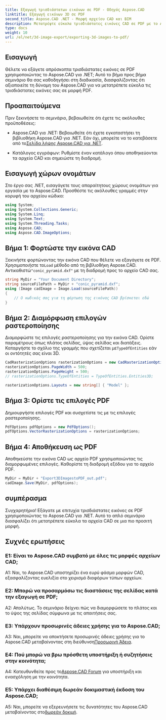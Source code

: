 ```yaml
---
title: Εξαγωγή τρισδιάστατων εικόνων σε PDF - Οδηγός Aspose.CAD
linktitle: Εξαγωγή εικόνων 3D σε PDF
second_title: Aspose.CAD .NET - Μορφή αρχείου CAD και BIM
description: Μετατρέψτε εύκολα τρισδιάστατες εικόνες CAD σε PDF με το Aspose.CAD για .NET. Ακολουθήστε το βήμα προς βήμα εκμάθησή μας για απρόσκοπτη εξαγωγή PDF.
type: docs
weight: 10
url: /el/net/3d-image-export/exporting-3d-images-to-pdf/
---
```

## Εισαγωγή

Θέλετε να εξάγετε απρόσκοπτα τρισδιάστατες εικόνες σε PDF χρησιμοποιώντας το Aspose.CAD για .NET; Αυτό το βήμα προς βήμα σεμινάριο θα σας καθοδηγήσει στη διαδικασία, διασφαλίζοντας ότι αξιοποιείτε τη δύναμη του Aspose.CAD για να μετατρέπετε εύκολα τις τρισδιάστατες εικόνες σας σε μορφή PDF.

## Προαπαιτούμενα

Πριν ξεκινήσετε το σεμινάριο, βεβαιωθείτε ότι έχετε τις ακόλουθες προϋποθέσεις:

-  Aspose.CAD για .NET: Βεβαιωθείτε ότι έχετε εγκαταστήσει τη βιβλιοθήκη Aspose.CAD για .NET. Εάν όχι, μπορείτε να το κατεβάσετε από το[Σελίδα λήψης Aspose.CAD για .NET](https://releases.aspose.com/cad/net/).

- Κατάλογος εγγράφων: Ρυθμίστε έναν κατάλογο όπου αποθηκεύονται τα αρχεία CAD και σημειώστε τη διαδρομή.

## Εισαγωγή χώρων ονομάτων

Στο έργο σας .NET, εισαγάγετε τους απαραίτητους χώρους ονομάτων για εργασία με το Aspose.CAD. Προσθέστε τις ακόλουθες γραμμές στην κορυφή του αρχείου κώδικα:

```csharp
using System;
using System.Collections.Generic;
using System.Linq;
using System.Text;
using System.Threading.Tasks;
using Aspose.CAD;
using Aspose.CAD.ImageOptions;
```

## Βήμα 1: Φορτώστε την εικόνα CAD

 Ξεκινήστε φορτώνοντας την εικόνα CAD που θέλετε να εξαγάγετε σε PDF. Χρησιμοποιήστε το`Load` μέθοδο από τη βιβλιοθήκη Aspose.CAD. Αντικαθιστώ`"conic_pyramid.dxf"` με τη διαδρομή προς το αρχείο CAD σας.

```csharp
string MyDir = "Your Document Directory";
string sourceFilePath = MyDir + "conic_pyramid.dxf";
using (Image cadImage = Image.Load(sourceFilePath))
{
    // Ο κωδικός σας για τη φόρτωση της εικόνας CAD βρίσκεται εδώ
}
```

## Βήμα 2: Διαμόρφωση επιλογών ραστεροποίησης

 Διαμορφώστε τις επιλογές ραστεροποίησης για την εικόνα CAD. Ορίστε παραμέτρους όπως πλάτος σελίδας, ύψος σελίδας και διατάξεις. Καταργήστε το σχόλιο της γραμμής που σχετίζεται με`TypeOfEntities` εάν οι οντότητές σας είναι 3D.

```csharp
CadRasterizationOptions rasterizationOptions = new CadRasterizationOptions();
rasterizationOptions.PageWidth = 500;
rasterizationOptions.PageHeight = 500;
// rasterizationOptions.TypeOfEntities = TypeOfEntities.Entities3D;

rasterizationOptions.Layouts = new string[] { "Model" };
```

## Βήμα 3: Ορίστε τις επιλογές PDF

Δημιουργήστε επιλογές PDF και συσχετίστε τις με τις επιλογές ραστεροποίησης.

```csharp
PdfOptions pdfOptions = new PdfOptions();
pdfOptions.VectorRasterizationOptions = rasterizationOptions;
```

## Βήμα 4: Αποθήκευση ως PDF

Αποθηκεύστε την εικόνα CAD ως αρχείο PDF χρησιμοποιώντας τις διαμορφωμένες επιλογές. Καθορίστε τη διαδρομή εξόδου για το αρχείο PDF.

```csharp
MyDir = MyDir + "Export3DImagestoPDF_out.pdf";
cadImage.Save(MyDir, pdfOptions);
```

## συμπέρασμα

Συγχαρητήρια! Εξάγατε με επιτυχία τρισδιάστατες εικόνες σε PDF χρησιμοποιώντας το Aspose.CAD για .NET. Αυτό το απλό σεμινάριο διασφαλίζει ότι μετατρέπετε εύκολα τα αρχεία CAD σε μια πιο προσιτή μορφή.

## Συχνές ερωτήσεις

### Ε1: Είναι το Aspose.CAD συμβατό με όλες τις μορφές αρχείων CAD;

A1: Ναι, το Aspose.CAD υποστηρίζει ένα ευρύ φάσμα μορφών CAD, εξασφαλίζοντας ευελιξία στο χειρισμό διαφόρων τύπων αρχείων.

### Ε2: Μπορώ να προσαρμόσω τις διαστάσεις της σελίδας κατά την εξαγωγή σε PDF;

Α2: Απολύτως. Το σεμινάριο δείχνει πώς να διαμορφώσετε το πλάτος και το ύψος της σελίδας σύμφωνα με τις απαιτήσεις σας.

### Ε3: Υπάρχουν προσωρινές άδειες χρήσης για το Aspose.CAD;

 A3: Ναι, μπορείτε να αποκτήσετε προσωρινές άδειες χρήσης για το Aspose.CAD μεταβαίνοντας στη διεύθυνση[Προσωρινή Άδεια](https://purchase.aspose.com/temporary-license/).

### Ε4: Πού μπορώ να βρω πρόσθετη υποστήριξη ή συζητήσεις στην κοινότητα;

 Α4: Κατευθυνθείτε προς το[Aspose.CAD Forum](https://forum.aspose.com/c/cad/19) για υποστήριξη και ενασχόληση με την κοινότητα.

### Ε5: Υπάρχει διαθέσιμη δωρεάν δοκιμαστική έκδοση του Aspose.CAD;

 A5: Ναι, μπορείτε να εξερευνήσετε τις δυνατότητες του Aspose.CAD μεταβαίνοντας στο[δωρεάν δοκιμή](https://releases.aspose.com/).